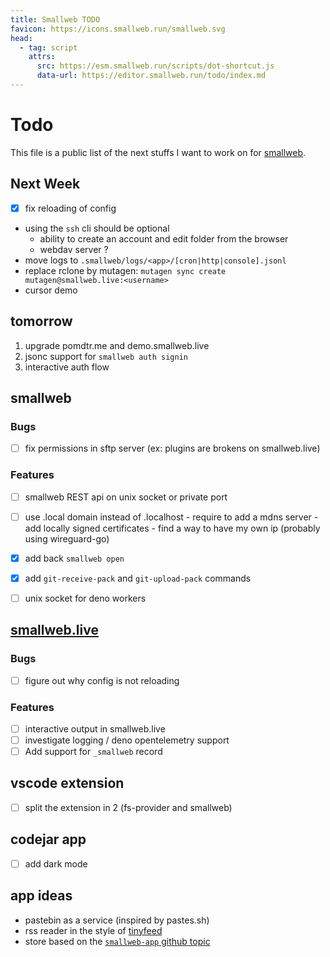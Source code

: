 ```yaml
---
title: Smallweb TODO
favicon: https://icons.smallweb.run/smallweb.svg
head:
  - tag: script
    attrs:
      src: https://esm.smallweb.run/scripts/dot-shortcut.js
      data-url: https://editor.smallweb.run/todo/index.md
---
```


# Todo

This file is a public list of the next stuffs I want to work on for [smallweb](https://smallweb.run).

## Next Week

- [x] fix reloading of config
- using the `ssh` cli should be optional
  - ability to create an account and edit folder from the browser
  - webdav server ?
- move logs to `.smallweb/logs/<app>/[cron|http|console].jsonl`
- replace rclone by mutagen: `mutagen sync create mutagen@smallweb.live:<username>`
- cursor demo

## tomorrow

1. upgrade pomdtr.me and demo.smallweb.live
2. jsonc support for `smallweb auth signin`
3. interactive auth flow

## smallweb

### Bugs

- [ ] fix permissions in sftp server (ex: plugins are brokens on smallweb.live)

### Features

- [ ] smallweb REST api on unix socket or private port
- [ ] use .local domain instead of .localhost
      - require to add a mdns server
      - add locally signed certificates
      - find a way to have my own ip (probably using wireguard-go)

- [x] add back `smallweb open`
- [x] add `git-receive-pack` and `git-upload-pack` commands
- [ ] unix socket for deno workers

## [smallweb.live](https://smallweb.live)

### Bugs

- [ ] figure out why config is not reloading

### Features

- [ ] interactive output in smallweb.live
- [ ] investigate logging / deno opentelemetry support
- [ ] Add support for `_smallweb` record

## vscode extension

- [ ] split the extension in 2 (fs-provider and smallweb)

## codejar app

- [ ] add dark mode

## app ideas

- pastebin as a service (inspired by pastes.sh)
- rss reader in the style of [tinyfeed](https://github.com/TheBigRoomXXL/tinyfeed)
- store based on the [`smallweb-app` github topic](https://github.com/topics/smallweb-app)
